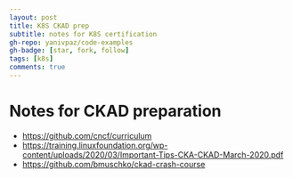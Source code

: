 ```yaml
---
layout: post
title: K8S CKAD prep
subtitle: notes for K8S certification
gh-repo: yanivpaz/code-examples
gh-badge: [star, fork, follow]
tags: [k8s]
comments: true
---
```


# Notes for CKAD preparation 
* https://github.com/cncf/curriculum
* https://training.linuxfoundation.org/wp-content/uploads/2020/03/Important-Tips-CKA-CKAD-March-2020.pdf
* https://github.com/bmuschko/ckad-crash-course


